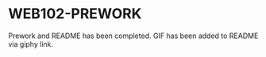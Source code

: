 # WEB102-PREWORK
Prework and README has been completed. GIF has been added to README via giphy link. 
